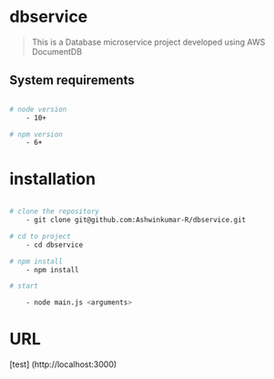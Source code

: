 # dbservice

> This is a Database microservice project developed using AWS DocumentDB

## System requirements

```sh

# node version
    - 10+

# npm version
    - 6+

```

# installation

```sh

# clone the repository
    - git clone git@github.com:Ashwinkumar-R/dbservice.git

# cd to project
    - cd dbservice

# npm install
    - npm install

# start

    - node main.js <arguments>

```
# URL
[test] (http://localhost:3000)
